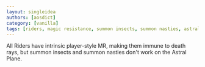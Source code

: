 ```yaml
---
layout: singleidea
authors: [aosdict]
category: [vanilla]
tags: [riders, magic resistance, summon insects, summon nasties, astral plane]
---
```

All Riders have intrinsic player-style MR, making them immune to death rays, but summon insects and summon nasties don't work on the Astral Plane.
